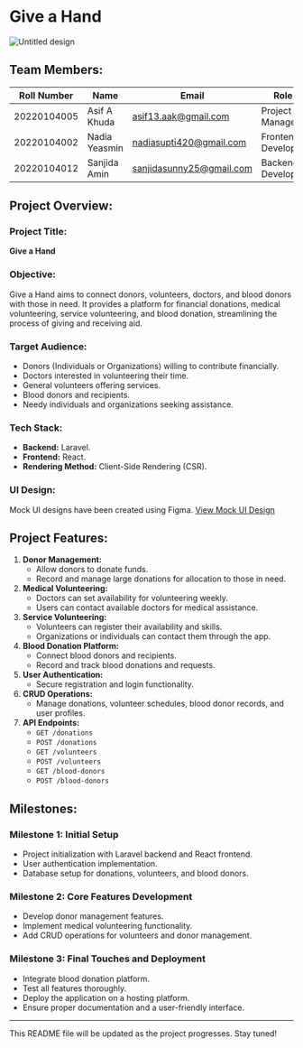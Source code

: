 # Give a Hand
![Untitled design](https://github.com/user-attachments/assets/06956631-0594-4b94-b5b2-6b10aadd9f96)

## Team Members:
| Roll Number  | Name          | Email                     | Role               |
|--------------|---------------|---------------------------|--------------------|
| 20220104005  | Asif A Khuda  | asif13.aak@gmail.com      | Project Manager    |
| 20220104002  | Nadia Yeasmin | nadiasupti420@gmail.com   | Frontend Developer |
| 20220104012  | Sanjida Amin  | sanjidasunny25@gmail.com  | Backend Developer  |

## Project Overview:

### Project Title:
**Give a Hand**

### Objective:
Give a Hand aims to connect donors, volunteers, doctors, and blood donors with those in need. It provides a platform for financial donations, medical volunteering, service volunteering, and blood donation, streamlining the process of giving and receiving aid.

### Target Audience:
- Donors (Individuals or Organizations) willing to contribute financially.
- Doctors interested in volunteering their time.
- General volunteers offering services.
- Blood donors and recipients.
- Needy individuals and organizations seeking assistance.

### Tech Stack:
- **Backend:** Laravel.
- **Frontend:** React.
- **Rendering Method:** Client-Side Rendering (CSR).

### UI Design:
Mock UI designs have been created using Figma. 
[View Mock UI Design](https://l.facebook.com/l.php?u=https%3A%2F%2Fwww.figma.com%2Fdesign%2Fs8b9ZVAG1ZNGe7Qf9DP8cs%2Ftest%3Fnode-id%3D4-2%26t%3DyC2pjftxWdmgLY14-1%26fbclid%3DIwZXh0bgNhZW0CMTAAAR26D2bcPPP54zwFJaRrcVrHMpfT0Z4fWWaD2V2UGIYlQnFeUU6Cy474uYc_aem_4FopFpSsx60An605tai_KA&h=AT33xCJ9KGDCQ_gWqbb6mIpyR5CC_ZJvd1UQX18tpH68JxweVN9-2aVch4SE9GYik9w95sjpM_Jqgv7RIgUdh0se-QJiUQ7vS-LT42EmS5OWMtzn46W1MfO57r8zW7MVatpk9g)

## Project Features:
1. **Donor Management:**
   - Allow donors to donate funds.
   - Record and manage large donations for allocation to those in need.
2. **Medical Volunteering:**
   - Doctors can set availability for volunteering weekly.
   - Users can contact available doctors for medical assistance.
3. **Service Volunteering:**
   - Volunteers can register their availability and skills.
   - Organizations or individuals can contact them through the app.
4. **Blood Donation Platform:**
   - Connect blood donors and recipients.
   - Record and track blood donations and requests.
5. **User Authentication:**
   - Secure registration and login functionality.
6. **CRUD Operations:**
   - Manage donations, volunteer schedules, blood donor records, and user profiles.
7. **API Endpoints:**
   - `GET /donations`
   - `POST /donations`
   - `GET /volunteers`
   - `POST /volunteers`
   - `GET /blood-donors`
   - `POST /blood-donors`

## Milestones:

### Milestone 1: Initial Setup
- Project initialization with Laravel backend and React frontend.
- User authentication implementation.
- Database setup for donations, volunteers, and blood donors.

### Milestone 2: Core Features Development
- Develop donor management features.
- Implement medical volunteering functionality.
- Add CRUD operations for volunteers and donor management.

### Milestone 3: Final Touches and Deployment
- Integrate blood donation platform.
- Test all features thoroughly.
- Deploy the application on a hosting platform.
- Ensure proper documentation and a user-friendly interface.

---
This README file will be updated as the project progresses. Stay tuned!
